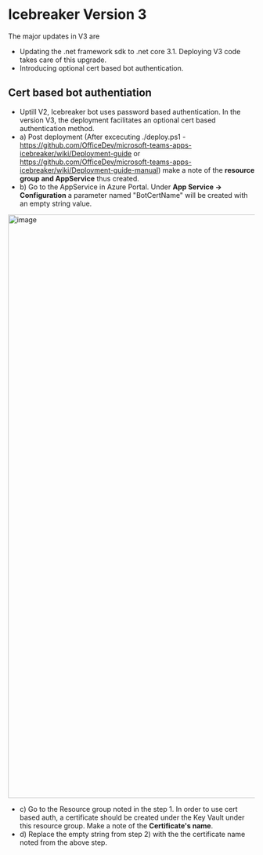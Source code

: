 # Icebreaker Version 3

The major updates in V3 are 
- Updating the .net framework sdk to .net core 3.1. Deploying V3 code takes care of this upgrade.
- Introducing optional cert based bot authentication.

## Cert based bot authentiation
- Uptill V2, Icebreaker bot uses password based authentication. In the version V3, the deployment facilitates an optional cert based authentication method. 
- a) Post deployment (After excecuting ./deploy.ps1 - https://github.com/OfficeDev/microsoft-teams-apps-icebreaker/wiki/Deployment-guide or https://github.com/OfficeDev/microsoft-teams-apps-icebreaker/wiki/Deployment-guide-manual) make a note of the **resource group and AppService** thus created. 
- b) Go to the AppService in Azure Portal. Under **App Service -> Configuration** a parameter named "BotCertName" will be created with an empty string value.

<img width="1189" alt="image" src="https://user-images.githubusercontent.com/86118493/144939129-9736b2b1-dc64-4f3c-801c-4ed2338b64b3.png">

- c) Go to the Resource group noted in the step 1. In order to use cert based auth, a certificate should be created under the Key Vault under this resource group. Make a note of the **Certificate's name**.
- d) Replace the empty string from step 2) with the the certificate name noted from the above step.
